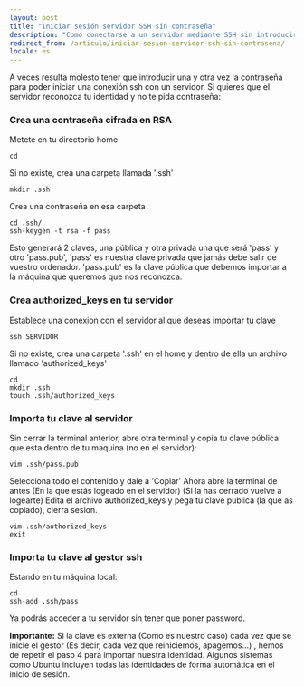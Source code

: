 ```yaml
---
layout: post
title: "Iniciar sesión servidor SSH sin contraseña"
description: "Como conectarse a un servidor mediante SSH sin introducir contraseña"
redirect_from: /articulo/iniciar-sesion-servidor-ssh-sin-contrasena/
locale: es
---
```


A veces resulta molesto tener que introducir una y otra vez la contraseña para poder iniciar una conexión ssh con un servidor. Si quieres que el servidor reconozca tu identidad y no te pida contraseña:

### Crea una contraseña cifrada en RSA
Metete en tu directorio home

    cd

Si no existe, crea una carpeta llamada '.ssh'

    mkdir .ssh

Crea una contraseña en esa carpeta

    cd .ssh/
    ssh-keygen -t rsa -f pass

Esto generará 2 claves, una pública y otra privada una que será 'pass' y otro 'pass.pub', 'pass' es nuestra clave privada que jamás debe salir de vuestro ordenador. 'pass.pub' es la clave pública que debemos importar a la máquina que queremos que nos reconozca.

### Crea authorized_keys en tu servidor
Establece una conexion con el servidor al que deseas importar tu clave

    ssh SERVIDOR

Si no existe, crea una carpeta '.ssh' en el home y dentro de ella un archivo llamado 'authorized_keys'

    cd
    mkdir .ssh
    touch .ssh/authorized_keys

### Importa tu clave al servidor
Sin cerrar la terminal anterior, abre otra terminal y copia tu clave pública que esta dentro de tu maquina (no en el servidor):

    vim .ssh/pass.pub

Selecciona todo el contenido y dale a 'Copiar'
Ahora abre la terminal de antes (En la que estás logeado en el servidor) (Si la has cerrado vuelve a logearte)
Edita el archivo authorized_keys y pega tu clave publica (la que as copiado), cierra sesion.

    vim .ssh/authorized_keys
    exit

### Importa tu clave al gestor ssh
Estando en tu máquina local:

    cd
    ssh-add .ssh/pass

Ya podrás acceder a tu servidor sin tener que poner password.

**Importante:** Si la clave es externa (Como es nuestro caso) cada vez que se inicie el gestor (Es decir, cada vez que reiniciemos, apagemos...) , hemos de repetir el paso 4 para importar nuestra identidad. Algunos sistemas como Ubuntu incluyen todas las identidades de forma automática en el inicio de sesión.
